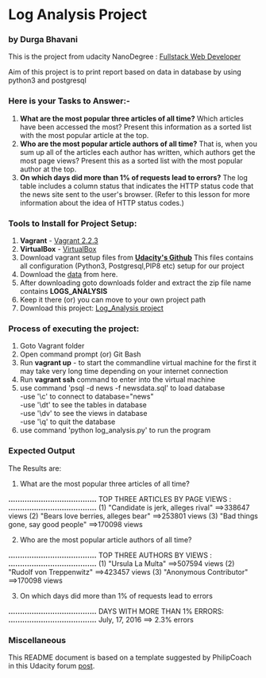 # Log Analysis Project

### by Durga Bhavani

This is the project from udacity NanoDegree : [Fullstack Web Developer](https://classroom.udacity.com/nanodegrees/nd004/dashboard/overview)

Aim of this project is to print report based on data in database by using python3 
and postgresql

### Here is your Tasks to Answer:-
1. **What are the most popular three articles of all time?** Which
  articles have been accessed the most? Present this information as a
  sorted list with the most popular article at the top.
2. **Who are the most popular article authors of all time?** That is,
   when you sum up all of the articles each author has written, which
   authors get the most page views? Present this as a sorted list with
   the most popular author at the top.
3. **On which days did more than 1% of requests lead to errors?** The
   log table includes a column status that indicates the HTTP status
   code that the news site sent to the user's browser. (Refer to this
   lesson for more information about the idea of HTTP status codes.) 
   
### Tools to Install for Project Setup:   

1. **Vagrant** - [Vagrant 2.2.3](https://releases.hashicorp.com/vagrant/2.2.3/vagrant_2.2.3_x86_64.msi)
2. **VirtualBox** - [VirtualBox](https://www.virtualbox.org/wiki/Download_Old_Builds_5_1)
3. Download vagrant setup files from **[Udacity's Github](https://github.com/udacity/fullstack-nanodegree-vm)**
This files contains all configuration (Python3, Postgresql,PIP8 etc) setup for our project
4. Download the [data](https://d17h27t6h515a5.cloudfront.net/topher/2016/August/57b5f748_newsdata/newsdata.zip) from here.
5. After downloading goto downloads folder and extract the zip file name contains **LOGS_ANALYSIS**
6. Keep it there (or) you can move to your own project path
7. Download this project: [Log_Analysis project](https://github.com/DurgaBhavaniVankini/Log_Analysis)

### Process of executing the project:
1. Goto Vagrant folder<br>
2. Open command prompt (or) Git Bash <br>
3. Run **vagrant up** - to start the commandline virtual machine for the first it may take very long time depending on your internet connection<br>
4. Run **vagrant ssh** command to enter into the virtual machine<br>
5. use command 'psql -d news -f newsdata.sql' to load database<br>
    -use '\c' to connect to database="news"<br>
    -use '\dt' to see the tables in database<br>
    -use '\dv' to see the views in database<br>
    -use '\q' to quit the database<br>
6. use command 'python log_analysis.py' to run the program<br>

### Expected Output

The Results are:

1. What are the most popular three articles of all time?

**......................................**
 TOP THREE ARTICLES BY PAGE VIEWS :
**......................................**
(1) "Candidate is jerk, alleges rival" ==>338647 views
(2) "Bears love berries, alleges bear" ==>253801 views
(3) "Bad things gone, say good people" ==>170098 views

2. Who are the most popular article authors of all time?

**......................................**
 TOP THREE AUTHORS BY VIEWS :
**......................................**
(1) "Ursula La Multa" ==>507594 views
(2) "Rudolf von Treppenwitz" ==>423457 views
(3) "Anonymous Contributor" ==>170098 views

3. On which days did more than 1% of requests lead to errors

**......................................**
 DAYS WITH MORE THAN 1% ERRORS:
**......................................**
July, 17, 2016 ==> 2.3% errors



### Miscellaneous

This README document is based on a template suggested by PhilipCoach in this
Udacity forum [post](https://discussions.udacity.com/t/readme-files-in-project-1/23524).
